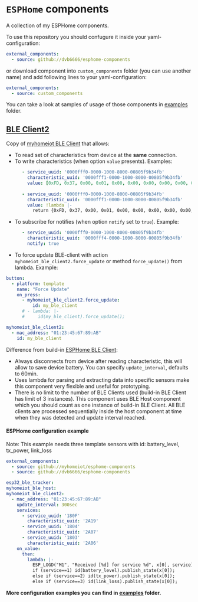 # `ESPHome` components

A collection of my ESPHome components.

To use this repository you should confugure it inside your yaml-configuration:
```yaml
external_components:
  - source: github://dvb6666/esphome-components
```

or download component into `custom_components` folder (you can use another name) and add following lines to your yaml-configuration:
```yaml
external_components:
  - source: custom_components
```

You can take a look at samples of usage of those components in [examples](examples) folder.

## [BLE Client2](components/myhomeiot_ble_client2)
Copy of [myhomeiot BLE Client](https://github.com/myhomeiot/esphome-components/tree/main) that allows:
- To read set of characteristics from device at the **same** connection.
- To <a name="write"></a>write characteristics (when option `value` presents). Examples:
```yaml
      - service_uuid: '0000fff0-0000-1000-8000-00805f9b34fb'
        characteristic_uuid: '0000fff1-0000-1000-8000-00805f9b34fb'
        value: [0xFD, 0x37, 0x00, 0x01, 0x00, 0x00, 0x00, 0x00, 0x00, 0x00, 0xCB]
        
      - service_uuid: '0000fff0-0000-1000-8000-00805f9b34fb'
        characteristic_uuid: '0000fff1-0000-1000-8000-00805f9b34fb'
        value: !lambda |-
          return {0xFD, 0x37, 0x00, 0x01, 0x00, 0x00, 0x00, 0x00, 0x00, 0x00, 0xCB};
```
- To <a name="notify"></a>subscribe for notifies (when option `notify` set to `true`). Example:
```yaml
      - service_uuid: '0000fff0-0000-1000-8000-00805f9b34fb'
        characteristic_uuid: '0000fff4-0000-1000-8000-00805f9b34fb'
        notify: true
```
- To <a name="update"></a>force update BLE-client with action `myhomeiot_ble_client2.force_update` or method `force_update()` from lambda. Example:
```yaml
button:
  - platform: template
    name: "Force Update"
    on_press:
      - myhomeiot_ble_client2.force_update:
          id: my_ble_client
      # - lambda: |-
      #     id(my_ble_client).force_update();

myhomeiot_ble_client2:
  - mac_address: "01:23:45:67:89:AB"
    id: my_ble_client
```

Difference from build-in [ESPHome BLE Client](https://esphome.io/components/sensor/ble_client.html):
- Always disconnects from device after reading characteristic, this will allow to save device battery. You can specify `update_interval`, defaults to 60min.
- Uses lambda for parsing and extracting data into specific sensors make this component very flexible and useful for prototyping.
- There is no limit to the number of BLE Clients used (build-in BLE Client has limit of 3 instances). This component uses BLE Host component which you should count as one instance of build-in BLE Client. All BLE clients are processed sequentially inside the host component at time when they was detected and update interval reached.

#### ESPHome configuration example
Note: This example needs three template sensors with id: battery_level, tx_power, link_loss
```yaml
external_components:
  - source: github://myhomeiot/esphome-components
  - source: github://dvb6666/esphome-components

esp32_ble_tracker:
myhomeiot_ble_host:
myhomeiot_ble_client2:
  - mac_address: "01:23:45:67:89:AB"
    update_interval: 300sec
    services:
      - service_uuid: '180F'
        characteristic_uuid: '2A19'
      - service_uuid: '1804'
        characteristic_uuid: '2A07'
      - service_uuid: '1803'
        characteristic_uuid: '2A06'
    on_value:
      then:
        lambda: |-
          ESP_LOGD("M1", "Received [%d] for service %d", x[0], service);
          if (service==1) id(battery_level).publish_state(x[0]);
          else if (service==2) id(tx_power).publish_state(x[0]);
          else if (service==3) id(link_loss).publish_state(x[0]);
```

**More configuration examples you can find in [examples](examples) folder.**

